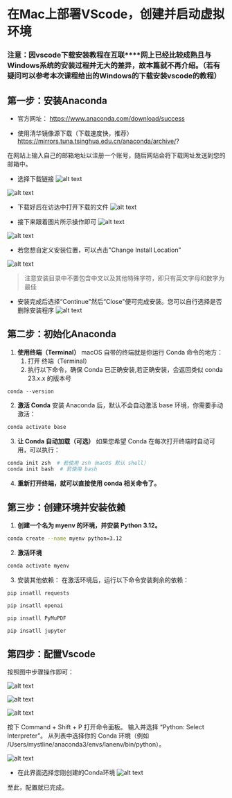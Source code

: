 <script type="text/javascript" src="http://cdn.mathjax.org/mathjax/latest/MathJax.js?config=TeX-AMS-MML_HTMLorMML"></script>
<script type="text/x-mathjax-config">
    MathJax.Hub.Config({ tex2jax: {inlineMath: [['$', '$']]}, messageStyle: "none" });
</script>

# 在Mac上部署VScode，创建并启动虚拟环境


###  **注意**：因vscode下载安装教程在互联****网上已经比较成熟且与Windows系统的安装过程并无大的差异，故本篇就不再介绍。（若有疑问可以参考本次课程给出的Windows的下载安装vscode的教程）


## 第一步：安装Anaconda

* 官方网址：
https://www.anaconda.com/download/success

* 使用清华镜像源下载（下载速度快，推荐）
https://mirrors.tuna.tsinghua.edu.cn/anaconda/archive/?

在网站上输入自己的邮箱地址以注册一个账号，随后网站会将下载网址发送到您的邮箱中。

* 选择下载链接
![alt text](image-5.png)

![alt text](image-8.png)

* 下载好后在访达中打开下载的文件
![alt text](image-1.png)

* 接下来跟着图片所示操作即可
![alt text](image-2.png)

![alt text](image-4.png)

* 若您想自定义安装位置，可以点击"Change Install Location"

![alt text](image-6.png)
>注意安装目录中不要包含中文以及其他特殊字符，即只有英文字母和数字为最佳

* 安装完成后选择“Continue"然后“Close"便可完成安装。您可以自行选择是否删除安装程序
![alt text](image-7.png)


## 第二步：初始化Anaconda

1. **使用终端（Terminal）**
macOS 自带的终端就是你运行 Conda 命令的地方：
   1.  打开 终端（Terminal）
   2.  执行以下命令，确保 Conda 已正确安装,若正确安装，会返回类似 conda 23.x.x 的版本号

```bashq2
conda --version
```
2. **激活 Conda**
安装 Anaconda 后，默认不会自动激活 base 环境，你需要手动激活：

```bash
conda activate base
```

3. **让 Conda 自动加载（可选）**
如果您希望 Conda 在每次打开终端时自动可用，可以执行：

```bash
conda init zsh  # 若使用 zsh（macOS 默认 shell）
conda init bash  # 若使用 bash
```

4. **重新打开终端，就可以直接使用 conda 相关命令了。**


## 第三步：创建环境并安装依赖

1. **创建一个名为 myenv 的环境，并安装 Python 3.12。**
```bash
conda create --name myenv python=3.12
```

2. **激活环境**
 
```bash
conda activate myenv
```

3. 安装其他依赖：
在激活环境后，运行以下命令安装剩余的依赖：
```bash
pip insatll requests
```

```bash
pip insatll openai
```

```bash
pip insatll PyMuPDF
```

```bash
pip insatll jupyter 
```

## 第四步：配置Vscode

按照图中步骤操作即可：

![alt text](image-15.png)

![alt text](image-10.png)

![alt text](image-11.png)

按下 Command + Shift + P 打开命令面板。
输入并选择 “Python: Select Interpreter”。
从列表中选择你的 Conda 环境（例如 /Users/mystline/anaconda3/envs/lanenv/bin/python）。

![alt text](image-12.png)

* 在此界面选择您刚创建的Conda环境
![alt text](image-13.png)

至此，配置就已完成。